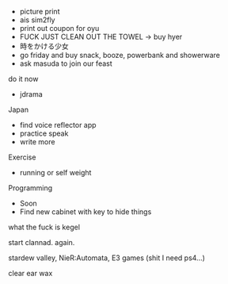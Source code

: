- picture print
- ais sim2fly
- print out coupon for oyu
- FUCK JUST CLEAN OUT THE TOWEL -> buy hyer
- 時をかける少女
- go friday and buy snack, booze, powerbank and showerware
- ask masuda to join our feast

do it now
- jdrama

Japan
- find voice reflector app
- practice speak
- write more

Exercise
- running or self weight

Programming
- Soon
- Find new cabinet with key to hide things

what the fuck is kegel

start clannad. again.

stardew valley, 
NieR:Automata,
E3 games (shit I need ps4...)

clear ear wax
